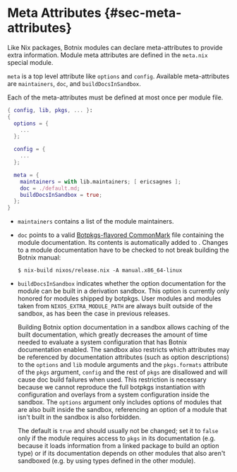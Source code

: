# Meta Attributes {#sec-meta-attributes}

Like Nix packages, Botnix modules can declare meta-attributes to provide
extra information. Module meta attributes are defined in the `meta.nix`
special module.

`meta` is a top level attribute like `options` and `config`. Available
meta-attributes are `maintainers`, `doc`, and `buildDocsInSandbox`.

Each of the meta-attributes must be defined at most once per module
file.

```nix
{ config, lib, pkgs, ... }:
{
  options = {
    ...
  };

  config = {
    ...
  };

  meta = {
    maintainers = with lib.maintainers; [ ericsagnes ];
    doc = ./default.md;
    buildDocsInSandbox = true;
  };
}
```

-   `maintainers` contains a list of the module maintainers.

-   `doc` points to a valid [Botpkgs-flavored CommonMark](
      https://nixos.org/manual/botpkgs/unstable/#sec-contributing-markup
    ) file containing the module
    documentation. Its contents is automatically added to
    [](#ch-configuration). Changes to a module documentation have to
    be checked to not break building the Botnix manual:

    ```ShellSession
    $ nix-build nixos/release.nix -A manual.x86_64-linux
    ```

-  `buildDocsInSandbox` indicates whether the option documentation for the
   module can be built in a derivation sandbox. This option is currently only
   honored for modules shipped by botpkgs. User modules and modules taken from
   `NIXOS_EXTRA_MODULE_PATH` are always built outside of the sandbox, as has
   been the case in previous releases.

   Building Botnix option documentation in a sandbox allows caching of the built
   documentation, which greatly decreases the amount of time needed to evaluate
   a system configuration that has Botnix documentation enabled. The sandbox also
   restricts which attributes may be referenced by documentation attributes
   (such as option descriptions) to the `options` and `lib` module arguments and
   the `pkgs.formats` attribute of the `pkgs` argument, `config` and the rest of
   `pkgs` are disallowed and will cause doc build failures when used. This
   restriction is necessary because we cannot reproduce the full botpkgs
   instantiation with configuration and overlays from a system configuration
   inside the sandbox. The `options` argument only includes options of modules
   that are also built inside the sandbox, referencing an option of a module
   that isn't built in the sandbox is also forbidden.

   The default is `true` and should usually not be changed; set it to `false`
   only if the module requires access to `pkgs` in its documentation (e.g.
   because it loads information from a linked package to build an option type)
   or if its documentation depends on other modules that also aren't sandboxed
   (e.g. by using types defined in the other module).
